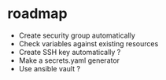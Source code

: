 # roadmap

* Create security group automatically
* Check variables against existing resources
* Create SSH key automatically ?
* Make a secrets.yaml generator
* Use ansible vault ?
